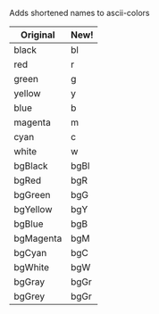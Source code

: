 Adds shortened names to ascii-colors

| Original  | New! |
| --------  | ---- |
| black     | bl   |
| red       | r    |
| green     | g    |
| yellow    | y    |
| blue      | b    |
| magenta   | m    |
| cyan      | c    |
| white     | w    |
| bgBlack   | bgBl |
| bgRed     | bgR  |
| bgGreen   | bgG  |
| bgYellow  | bgY  |
| bgBlue    | bgB  |
| bgMagenta | bgM  |
| bgCyan    | bgC  |
| bgWhite   | bgW  |
| bgGray    | bgGr |
| bgGrey    | bgGr |
